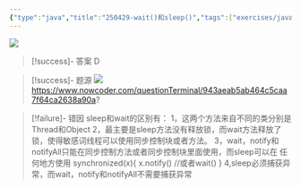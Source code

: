 ```yaml
---
{"type":"java","title":"250429-wait()和sleep()","tags":["exercises/java"],"author":"codertoro","establish":"2025-04-29","update":"2025-04-29","dg-publish":true,"java":true,"permalink":"/Exercises/Java/250429/250429-wait()和sleep()/","dgPassFrontmatter":true,"created":"2025-04-29T19:37:11.787+08:00","updated":"2025-04-29T19:39:33.340+08:00"}
---
```


![](https://img.codertoro.top/Bucket/Exercises/Java/20250429193742530.png)

> [!success]- 答案
D

> [!success]- 题源
![](https://img.codertoro.top/Bucket/Exercises/Java/20250429193826452.png)
https://www.nowcoder.com/questionTerminal/943aeab5ab464c5caa7f64ca2638a90a?

> [!failure]- 错因
sleep和wait的区别有： 
1，这两个方法来自不同的类分别是Thread和Object 
2，最主要是sleep方法没有释放锁，而wait方法释放了锁，使得敏感词线程可以使用同步控制块或者方法。 
3，wait，notify和notifyAll只能在同步控制方法或者同步控制块里面使用，而sleep可以在 任何地方使用 synchronized(x){ x.notify() //或者wait() } 
4,sleep必须捕获异常，而wait，notify和notifyAll不需要捕获异常

